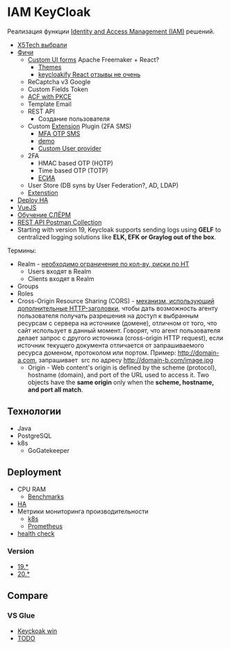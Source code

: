 # IAM KeyCloak

Реализация функции [Identity and Access Management (IAM)](../../arch/iam.md) решений.

- [X5Tech выбрали](https://habr.com/ru/company/X5Tech/blog/654115/)
- [Фичи](https://habr.com/ru/company/X5Tech/blog/486778/)	
	- [Custom UI forms](https://www.keycloak.org/docs/latest/server_admin/#features) Apache Freemaker + React?
		- [Themes](https://www.opcito.com/blogs/customizing-login-and-signup-pages-in-keycloak)
		- [keycloakify React отзывы не очень](https://t.me/keycloak_ru/25264)
	- ReCaptcha v3 Google
	- Custom Fields Token
	- [ACF with PKCE](https://www.keycloak.org/docs/latest/server_admin/#con-oidc-auth-flows_server_administration_guide)
	- Template Email
	- REST API
		- Создание пользователя
	- Custom [Extension](https://www.keycloak.org/extensions.html) Plugin (2FA SMS)
		- [MFA OTP SMS](https://github.com/dasniko/keycloak-2fa-sms-authenticator)		
		- [demo](https://github.com/dasniko/keycloak-extensions-demo)
		- [Custom User provider](https://www.baeldung.com/java-keycloak-custom-user-providers)
	- 2FA
		- HMAC based OTP (HOTP)
		- Time based OTP (TOTP)
		- [ЕСИА](https://platform.digital.gov.ru/docs/security/platform-v-iam/esia-setup)
	- User Store (DB syns by User Federation?, AD, LDAP)
	- [Extenstion](https://www.youtube.com/watch?v=Aj0GAg4EkUA&t=4493s&ab_channel=%D0%A1%D0%BB%D1%91%D1%80%D0%BC)
- [Deploy HA](https://habr.com/ru/company/southbridge/blog/511380/)
- [VueJS](https://www.youtube.com/watch?app=desktop&v=sE02clzN_ok&ab_channel=hi5code)
- [Обучение СЛЁРМ](https://slurm.io/keycloak)
- [REST API Postman Collection](https://documenter.getpostman.com/view/7294517/SzmfZHnd)
- Starting with version 19, Keycloak supports sending logs using __GELF__ to centralized logging solutions like __ELK, EFK or Graylog out of the box__.

Термины:

- Realm - [необходимо ограничение по кол-ву, риски по НТ](https://highload.today/blogs/keycloak-i-oauth-2/)
	- Users входят в Realm
	- Clients входят в Realm
- Groups
- Roles
- Cross-Origin Resource Sharing (CORS) - [механизм, использующий дополнительные HTTP-заголовки](https://developer.mozilla.org/ru/docs/Web/HTTP/CORS), чтобы дать возможность агенту пользователя получать разрешения на доступ к выбранным ресурсам с сервера на источнике (домене), отличном от того, что сайт использует в данный момент. Говорят, что агент пользователя делает запрос с другого источника (cross-origin HTTP request), если источник текущего документа отличается от запрашиваемого ресурса доменом, протоколом или портом. Пример: http://domain-a.com, запрашивает <img> src по адресу http://domain-b.com/image.jpg
	- Origin - Web content's origin is defined by the scheme (protocol), hostname (domain), and port of the URL used to access it. Two objects have the __same origin__ only when the __scheme, hostname, and port all match__.

## Технологии

- Java 
- PostgreSQL
- k8s
	- GoGatekeeper 

## Deployment

- CPU RAM
	- [Benchmarks](https://github.com/keycloak/keycloak-benchmark)
- [HA](https://habr.com/ru/company/southbridge/blog/658187/)
- Метрики мониторинга производительности
	- [k8s](https://www.keycloak.org/server/containers)
	- [Prometheus](https://github.com/aerogear/keycloak-metrics-spi)
- [health check](https://www.keycloak.org/server/health)

### Version

- [19.*](https://www.keycloak.org/archive/documentation-19.0.html)
- [20.*](todo)

## Compare

### VS Glue

- [Keyckoak win](https://kartikagarwal7.medium.com/keycloak-vs-gluu-server-iam-tools-comparison-c967cc819a95)
- [TODO](https://www.youtube.com/watch?v=Llvnq-n43k0&ab_channel=%D0%A1%D0%BB%D1%91%D1%80%D0%BC)
